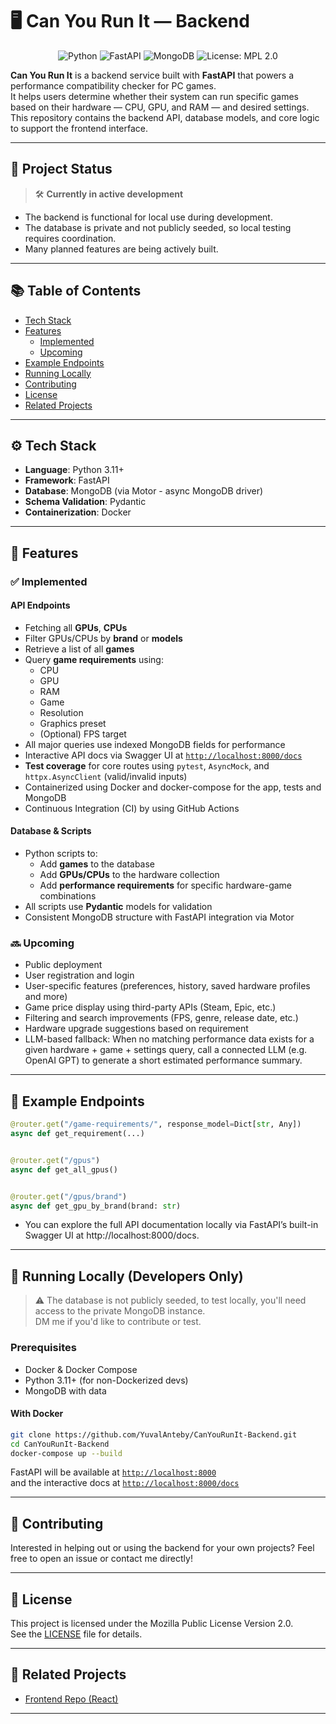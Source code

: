 # 🖥️ Can You Run It — Backend

<p align="center">
  <img src="https://img.shields.io/badge/Python-3.11-blue" alt="Python">
  <img src="https://img.shields.io/badge/FastAPI-%2300C7B7?logo=fastapi&logoColor=white" alt="FastAPI">
  <img src="https://img.shields.io/badge/MongoDB-%2347A248?logo=mongodb&logoColor=white" alt="MongoDB">
  <img src="https://img.shields.io/badge/License-MPL_2.0-brightgreen.svg" alt="License: MPL 2.0">
</p>

**Can You Run It** is a backend service built with **FastAPI** that powers a performance compatibility checker for PC
games. <br />It helps users determine whether their system can run specific games based on their hardware — CPU, GPU,
and
RAM — and desired settings. <br />This repository contains the backend API, database models, and core logic to support
the
frontend interface.

---

## 🚧 Project Status

> 🛠️ **Currently in active development**

- The backend is functional for local use during development.
- The database is private and not publicly seeded, so local testing requires coordination.
- Many planned features are being actively built.

---

## 📚 Table of Contents

- [Tech Stack](#-tech-stack)
- [Features](#-features)
    - [Implemented](#-implemented)
    - [Upcoming](#-upcoming)
- [Example Endpoints](#-example-endpoints)
- [Running Locally](#-running-locally-developers-only)
- [Contributing](#-contributing)
- [License](#-license)
- [Related Projects](#-related-projects)

---

## ⚙️ Tech Stack

- **Language**: Python 3.11+
- **Framework**: FastAPI
- **Database**: MongoDB (via Motor - async MongoDB driver)
- **Schema Validation**: Pydantic
- **Containerization**: Docker

---

## 🌟 Features

### ✅ Implemented

#### API Endpoints

- Fetching all **GPUs**, **CPUs**
- Filter GPUs/CPUs by **brand** or **models**
- Retrieve a list of all **games**
- Query **game requirements** using:
    - CPU
    - GPU
    - RAM
    - Game
    - Resolution
    - Graphics preset
    - (Optional) FPS target
- All major queries use indexed MongoDB fields for performance
- Interactive API docs via Swagger UI at [`http://localhost:8000/docs`](http://localhost:8000/docs)
- **Test coverage** for core routes using `pytest`, `AsyncMock`, and `httpx.AsyncClient` (valid/invalid inputs)
- Containerized using Docker and docker-compose for the app, tests and MongoDB
- Continuous Integration (CI) by using GitHub Actions

#### Database & Scripts

- Python scripts to:
    - Add **games** to the database
    - Add **GPUs/CPUs** to the hardware collection
    - Add **performance requirements** for specific hardware-game combinations
- All scripts use **Pydantic** models for validation
- Consistent MongoDB structure with FastAPI integration via Motor

### 🔜 Upcoming
- Public deployment 
- User registration and login
- User-specific features (preferences, history, saved hardware profiles and more)
- Game price display using third-party APIs (Steam, Epic, etc.)
- Filtering and search improvements (FPS, genre, release date, etc.)
- Hardware upgrade suggestions based on requirement
- LLM-based fallback: When no matching performance data exists for a given hardware + game + settings query, call a connected LLM (e.g. OpenAI GPT) to generate a short estimated performance summary.

---

## 📁 Example Endpoints

```python
@router.get("/game-requirements/", response_model=Dict[str, Any])
async def get_requirement(...)


@router.get("/gpus")
async def get_all_gpus()


@router.get("/gpus/brand")
async def get_gpu_by_brand(brand: str)
```

* You can explore the full API documentation locally via FastAPI’s built-in Swagger UI at http://localhost:8000/docs.

---

## 🐳 Running Locally (Developers Only)

> ⚠️ The database is not publicly seeded, to test locally, you'll need access to the private MongoDB instance.<br />
> DM me if you'd like to contribute or test.

### Prerequisites

- Docker & Docker Compose
- Python 3.11+ (for non-Dockerized devs)
- MongoDB with data 

#### With Docker

```bash
git clone https://github.com/YuvalAnteby/CanYouRunIt-Backend.git
cd CanYouRunIt-Backend
docker-compose up --build
```

FastAPI will be available at [`http://localhost:8000`](http://localhost:8000)<br />
and the interactive docs at [`http://localhost:8000/docs`](http://localhost:8000/docs)

---

## 🤝 Contributing

Interested in helping out or using the backend for your own projects? Feel free to open an issue or contact me directly!

---

## 📄 License

This project is licensed under the Mozilla Public License Version 2.0.<br />
See the [LICENSE](https://github.com/YuvalAnteby/CanYouRunIt-Backend/blob/main/LICENSE) file for details.

---

## 🔗 Related Projects

- [Frontend Repo (React)](https://github.com/YuvalAnteby/can-you-run-it-frontend)

---
